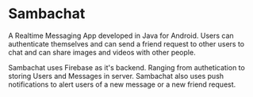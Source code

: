 # Sambachat

A Realtime Messaging App developed in Java for Android. Users can authenticate themselves and can send a friend request to other users to chat and can share images and videos with other people.

Sambachat uses Firebase as it's backend. Ranging from authetication to storing Users and Messages in server. Sambachat also uses push notifications to alert users of a new message or a new friend request.

